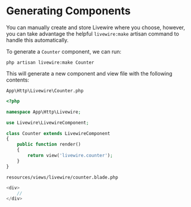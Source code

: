 # Generating Components

You can manually create and store Livewire where you choose, however, you can take advantage the helpful `livewire:make` artisan command to handle this automatically.

To generate a `Counter` component, we can run:
```
php artisan livewire:make Counter
```

This will generate a new component and view file with the following contents:

`App\Http\Livewire\Counter.php`
```php
<?php

namespace App\Http\Livewire;

use Livewire\LivewireComponent;

class Counter extends LivewireComponent
{
    public function render()
    {
        return view('livewire.counter');
    }
}
```

`resources/views/livewire/counter.blade.php`
```php
<div>
    //
</div>
```
